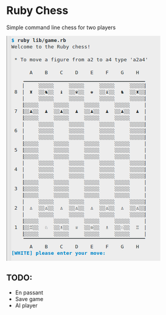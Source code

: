 Ruby Chess
==========

Simple command line chess for two players

![chess.png](https://raw.githubusercontent.com/Rodic/RubyChess/master/img/ruby_chess.png)

TODO:
-----
* En passant
* Save game
* AI player